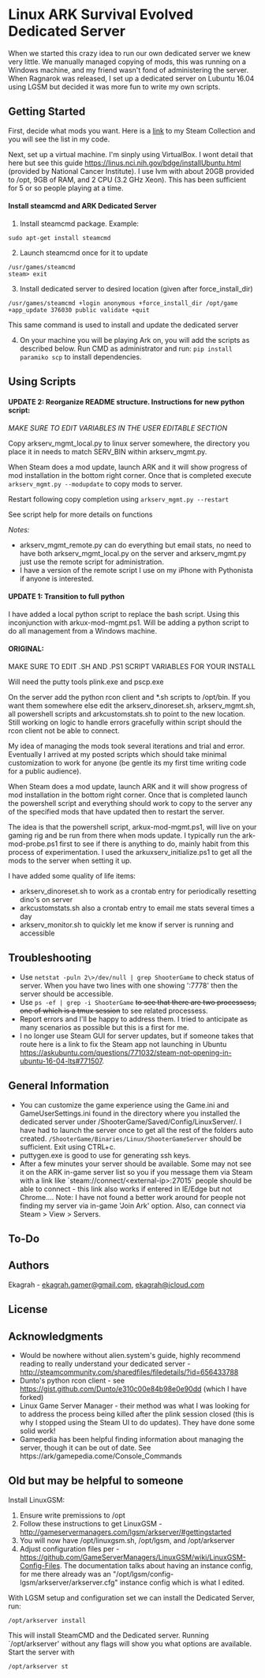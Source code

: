 # Linux ARK Survival Evolved Dedicated Server

When we started this crazy idea to run our own dedicated server we knew very little. We manually managed copying of mods, this was running on a Windows machine, and my friend wasn't fond of administering the server. When Ragnarok was released, I set up a dedicated server on Lubuntu 16.04 using LGSM but decided it was more fun to write my own scripts.


Getting Started
------

First, decide what mods you want. Here is a [link](http://steamcommunity.com/sharedfiles/filedetails/?id=847707731) to my Steam Collection and you will see the list in my code.
  
Next, set up a virtual machine. I'm sinply using VirtualBox. I wont detail that here but see this guide https://linus.nci.nih.gov/bdge/installUbuntu.html (provided by National Cancer Institute). I use lvm with about 20GB provided to /opt, 9GB of RAM, and 2 CPU (3.2 GHz Xeon). This has been sufficient for 5 or so people playing at a time.

#### Install steamcmd and ARK Dedicated Server

1. Install steamcmd package. Example:
```
sudo apt-get install steamcmd
```

2. Launch steamcmd once for it to update
```
/usr/games/steamcmd
steam> exit
```

3. Install dedicated server to desired location (given after force_install_dir)
```
/usr/games/steamcmd +login anonymous +force_install_dir /opt/game +app_update 376030 public validate +quit
```
This same command is used to install and update the dedicated server

4. On your machine you will be playing Ark on, you will add the scripts as described below. Run CMD as administrator and run: ```pip install paramiko scp``` to install dependencies.
 

Using Scripts
------

#### UPDATE 2: Reorganize README structure. Instructions for new python script:

*MAKE SURE TO EDIT VARIABLES IN THE USER EDITABLE SECTION*

Copy arkserv_mgmt_local.py to linux server somewhere, the directory you place it in needs to match SERV_BIN within arkserv_mgmt.py.

When Steam does a mod update, launch ARK and it will show progress of mod installation in the bottom right corner. Once that is completed execute ```arkserv_mgmt.py --modupdate``` to copy mods to server.

Restart following copy completion using ```arkserv_mgmt.py --restart```

See script help for more details on functions


*Notes:*

* arkserv_mgmt_remote.py can do everything but email stats, no need to have both arkserv_mgmt_local.py on the server and arkserv_mgmt.py just use the remote script for administration.
* I have a version of the remote script I use on my iPhone with Pythonista if anyone is interested.


#### UPDATE 1: Transition to full python

I have added a local python script to replace the bash script. Using this inconjunction with arkux-mod-mgmt.ps1. Will be adding a python script to do all management from a Windows machine.


#### ORIGINAL:
MAKE SURE TO EDIT .SH AND .PS1 SCRIPT VARIABLES FOR YOUR INSTALL

Will need the putty tools plink.exe and pscp.exe

On the server add the python rcon client and \*.sh scripts to /opt/bin. If you want them somewhere else edit the arkserv_dinoreset.sh, arkserv_mgmt.sh, all powershell scripts and arkcustomstats.sh to point to the new location. Still working on logic to handle errors gracefully within script should the rcon client not be able to connect.

My idea of managing the mods took several iterations and trial and error. Eventually I arrived at my posted scripts which should take minimal customization to work for anyone (be gentle its my first time writing code for a public audience).

When Steam does a mod update, launch ARK and it will show progress of mod installation in the bottom right corner. Once that is completed launch the powershell script and everything should work to copy to the server any of the specified mods that have updated then to restart the server.

The idea is that the powershell script, arkux-mod-mgmt.ps1, will live on your gaming rig and be run from there when mods update. I typically run the ark-mod-probe.ps1 first to see if there is anything to do, mainly habit from this process of experimentation. I used the arkuxserv_initialize.ps1 to get all the mods to the server when setting it up.

I have added some quality of life items:

  * arkserv_dinoreset.sh to work as a crontab entry for periodically resetting dino's on server  
  * arkcustomstats.sh also a crontab entry to email me stats several times a day
  * arkserv_monitor.sh to quickly let me know if server is running and accessible


## Troubleshooting

* Use ```netstat -puln 2\>/dev/null | grep ShooterGame``` to check status of server. When you have two lines with one showing ':7778' then the server should be accessible.
* Use ```ps -ef | grep -i ShooterGame``` ~~to see that there are two processess, one of which is a tmux session~~ to see related processess.
* Report errors and I'll be happy to address them. I tried to anticipate as many scenarios as possible but this is a first for me.
* I no longer use Steam GUI for server updates, but if someone takes that route here is a link to fix the Steam app not launching in Ubuntu https://askubuntu.com/questions/771032/steam-not-opening-in-ubuntu-16-04-lts#771507.

General Information
------
* You can customize the game experience using the Game.ini and GameUserSettings.ini found in the directory where you installed the dedicated server under /ShooterGame/Saved/Config/LinuxServer/. I have had to launch the server once to get all the rest of the folders auto created. ```/ShooterGame/Binaries/Linux/ShooterGameServer``` should be sufficient. Exit using CTRL+c.
* puttygen.exe is good to use for generating ssh keys.
* After a few minutes your server should be available. Some may not see it on the ARK in-game server list so you if you message them via Steam with a link like \`steam://connect/\<external-ip\>:27015\` people should be able to connect - this link also works if entered in IE/Edge but not Chrome.... Note: I have not found a better work around for people not finding my server via in-game 'Join Ark' option. Also, can connect via Steam > View > Servers.

## To-Do



## Authors

Ekagrah - ekagrah.gamer@gmail.com, ekagrah@icloud.com


## License


## Acknowledgments

* Would be nowhere without alien.system's guide, highly recommend reading to really understand your dedicated server - http://steamcommunity.com/sharedfiles/filedetails/?id=656433788
* Dunto's python rcon client - see https://gist.github.com/Dunto/e310c00e84b98e0e90dd (which I have forked)
* Linux Game Server Manager - their method was what I was looking for to address the process being killed after the plink session closed (this is why I stopped using the Steam UI to do updates). They have done some solid work!
* Gamepedia has been helpful finding information about managing the server, though it can be out of date. See https://ark/gamepedia.come/Console_Commands

## Old but may be helpful to someone

Install LinuxGSM:

1. Ensure write premissions to /opt 
2. Follow these instructions to get LinuxGSM - http://gameservermanagers.com/lgsm/arkserver/#gettingstarted
3. You will now have /opt/linuxgsm.sh, /opt/lgsm, and /opt/arkserver
4. Adjust configuration files per - https://github.com/GameServerManagers/LinuxGSM/wiki/LinuxGSM-Config-Files. The documentation talks about having an instance config, for me there already was an "/opt/lgsm/config-lgsm/arkserver/arkserver.cfg" instance config which is what I edited.

With LGSM setup and configuration set we can install the Dedicated Server, run:
```
/opt/arkserver install
```
This will install SteamCMD and the Dedicated server. Running \`/opt/arkserver\' without any flags will show you what options are available. Start the server with
```
/opt/arkserver st
```
